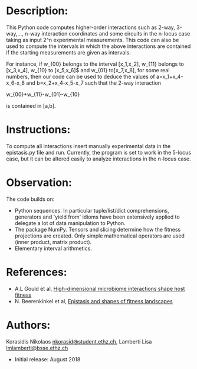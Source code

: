 # Description:

This Python code computes higher-order interactions such as 2-way, 3-way,…, n-way interaction coordinates and some circuits in the n-locus case taking as input 2^n experimental measurements.
This code can also be used to compute the intervals in which the above interactions are contained if the starting measurements are given as intervals. 

For instance, if w_{00} belongs to the interval [x_1,x_2],
w_{11} belongs to [x_3,x_4], w_{10} to [x_5,x_6]$ and
w_{01} to[x_7,x_8], for some real numbers, then our code can be used to deduce the values of a=x_1+x_4-x_6-x_8 and b=x_2+x_4-x_5-x_7 such that the 2-way interaction

w_{00}+w_{11}-w_{01}-w_{10}

is contained in [a,b].


# Instructions:

To compute all interactions insert manually experimental data in the epistasis.py file and run. Currently, the program is set to work in the 5-locus case, but it can be altered easily to analyze interactions in the n-locus case.


# Observation: 

The code builds on:
* Python sequences. In particular tuple/list/dict comprehensions, generators and 'yield   from' idioms have been extensively applied to delegate a lot of data manipulation to Python.
* The package NumPy. Tensors and slicing determine how the fitness projections are created. Only simple mathematical operators are used (inner product, matrix product).
* Elementary interval arithmetics.

# References:

* A.L Gould et al, [High-dimensional microbiome interactions shape host fitness
](https://www.biorxiv.org/content/early/2018/06/01/232959.1)
* N. Beerenkinkel et al, [Epistasis and shapes of fitness landscapes](http://www3.stat.sinica.edu.tw/statistica/oldpdf/A17n43.pdf)

# Authors:

Korasidis Nikolaos <nkorasid@student.ethz.ch>, Lamberti Lisa <lmlamberti@bsse.ethz.ch>

* Initial release: August 2018 
